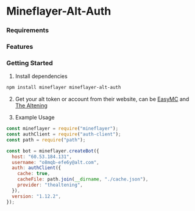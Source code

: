 # Mineflayer-Alt-Auth

### Requirements

### Features


### Getting Started
1. Install dependencies
```bash
npm install mineflayer mineflayer-alt-auth
```

2. Get your alt token or account from their website, can be [EasyMC](https://easymc.io/) and [The Altening](https://thealtening.com/)

3. Example Usage
```js
const mineflayer = require("mineflayer");
const authClient = require("auth-client");
const path = require("path");

const bot = mineflayer.createBot({
  host: "60.53.184.131",
  username: "o8mqb-efe6y@alt.com",
  auth: authClient({
    cache: true,
    cacheFile: path.join(__dirname, "./cache.json"),
    provider: "thealtening",
  }),
  version: "1.12.2",
});

```